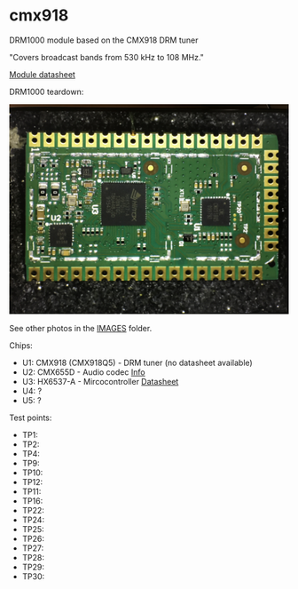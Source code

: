 # cmx918
DRM1000 module based on the CMX918 DRM tuner

"Covers broadcast bands from 530 kHz to 108 MHz."

[Module datasheet](https://cmlmicro.com/Content/Downloads/DRM1000Datasheet.pdf)

DRM1000 teardown:

![Image.](https://github.com/ur8us/cmx918/blob/main/IMAGES/IMG_2935.JPG)

See other photos in the [IMAGES](https://github.com/ur8us/cmx918/tree/main/IMAGES) folder.

Chips:

- U1: CMX918 (CMX918Q5) - DRM tuner (no datasheet available)
- U2: CMX655D - Audio codec [Info](https://cmlmicro.com/products/digital-voice/product/cmx655d-ultra-low-power-voice-codec)
- U3: HX6537-A - Mircocontroller [Datasheet](https://www.himax.com.tw/product-brief/HX6537.39.40-A_product_brief.pdf)
- U4: ?
- U5: ?

Test points:

- TP1:
- TP2:
- TP4:
- TP9:
- TP10:
- TP12:
- TP11:
- TP16:
- TP22:
- TP24:
- TP25:
- TP26:
- TP27:
- TP28:
- TP29:
- TP30:
